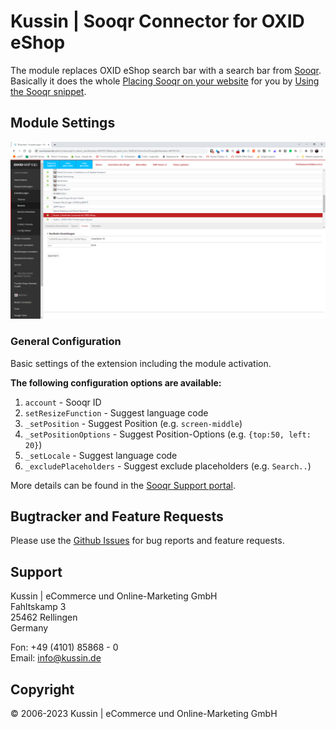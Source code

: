 # Kussin | Sooqr Connector for OXID eShop

The module replaces OXID eShop search bar with a search bar from [Sooqr](https://www.sooqr.com/).
Basically it does the whole [Placing Sooqr on your website](https://sooqrsearch.atlassian.net/wiki/spaces/SSD/pages/2951381031/Sooqr+Search+implementation+guide?parentProduct=JSM-Portal&parentProductContentContainerId=10020&initialAllowedFeatures=disable-login-flow.disable-share&locale=en-US#Placing-Sooqr-on-your-website)
for you by [Using the Sooqr snippet](https://sooqrsearch.atlassian.net/wiki/spaces/SSD/pages/2951381031/Sooqr+Search+implementation+guide?parentProduct=JSM-Portal&parentProductContentContainerId=10020&initialAllowedFeatures=disable-login-flow.disable-share&locale=en-US#Using-the-Sooqr-snippet).

## Module Settings

![OXID 6 Admin > Module > Doofinder > Settings Tab](docs/img/Module_Sooqr_Settings.png)

### General Configuration

Basic settings of the extension including the module activation.

**The following configuration options are available:**

1. `account` - Sooqr ID
2. `setResizeFunction` - Suggest language code
3. `_setPosition` - Suggest Position (e.g. `screen-middle`)
4. `_setPositionOptions` - Suggest Position-Options (e.g. `{top:50, left: 20}`)
5. `_setLocale` - Suggest language code
6. `_excludePlaceholders` - Suggest exclude placeholders (e.g. `Search..`)

More details can be found in the [Sooqr Support portal](https://sooqrsearch.atlassian.net/servicedesk/customer/portals).

## Bugtracker and Feature Requests

Please use the [Github Issues](https://github.com/kussin/OxidSooqr/issues) for bug reports and feature requests.

## Support

Kussin | eCommerce und Online-Marketing GmbH<br>
Fahltskamp 3<br>
25462 Rellingen<br>
Germany

Fon: +49 (4101) 85868 - 0<br>
Email: info@kussin.de

## Copyright

&copy; 2006-2023 Kussin | eCommerce und Online-Marketing GmbH